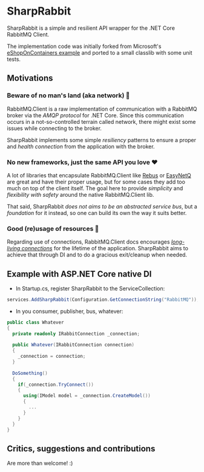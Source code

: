 # SharpRabbit

SharpRabbit is a simple and resilient API wrapper for the .NET Core RabbitMQ Client. 

The implementation code was initially forked from Microsoft's [eShopOnContainers example](https://github.com/dotnet-architecture/eShopOnContainers/blob/master/src/BuildingBlocks/EventBus/EventBusRabbitMQ/DefaultRabbitMQPersistentConnection.cs) and ported to a small classlib with some unit tests.

## Motivations

### Beware of no man's land (aka network) 💨

RabbitMQ.Client is a raw implementation of communication with a RabbitMQ broker via the *AMQP protocol* for .NET Core. Since this communication occurs in a not-so-controlled terrain called network, there might exist some issues while connecting to the broker.

SharpRabbit implements some simple *resiliency* patterns to ensure a proper and *health connection* from the application with the broker.

### No new frameworks, just the same API you love ❤

A lot of libraries that encapsulate RabbitMQ.Client like [Rebus](https://github.com/rebus-org/Rebus.RabbitMq) or [EasyNetQ](https://github.com/EasyNetQ/EasyNetQ) are great and have their proper usage, but for some cases they add too much on top of the client itself. The goal here to provide *simplicity* and *flexibility with safety* around the native RabbitMQ.Client lib.

That said, SharpRabbit *does not aims to be an abstracted service bus*, but a *foundation* for it instead, so one can build its own the way it suits better.

### Good (re)usage of resources 🚀

Regarding use of connections, RabbitMQ.Client docs encourages [*long-living connections*](https://www.rabbitmq.com/connections.html) for the lifetime of the application. SharpRabbit aims to achieve that through DI and to do a gracious exit/cleanup when needed.

## Example with ASP.NET Core native DI

- In Startup.cs, register SharpRabbit to the ServiceCollection:

```csharp
services.AddSharpRabbit(Configuration.GetConnectionString("RabbitMQ"));
```

- In you consumer, publisher, bus, whatever:

```csharp
public class Whatever
{
  private readonly IRabbitConnection _connection;
  
  public Whatever(IRabbitConnection connection)
  {
    _connection = connection;
  }
  
  DoSomething()
  {
    if(_connection.TryConnect())
    {
      using(IModel model = _connection.CreateModel())
      {
        ...
      }
    }
  }
}
```

## Critics, suggestions and contributions

Are more than welcome! :)

